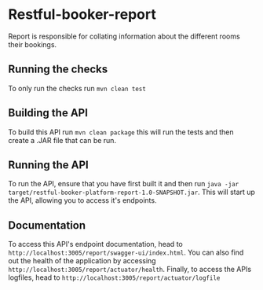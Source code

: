 # Restful-booker-report

Report is responsible for collating information about the different rooms their bookings.

## Running the checks

To only run the checks run ```mvn clean test```

## Building the API

To build this API run ```mvn clean package``` this will run the tests and then create a .JAR file that can be run.

## Running the API

To run the API, ensure that you have first built it and then run ```java -jar target/restful-booker-platform-report-1.0-SNAPSHOT.jar```. This will start up the API, allowing you to access it's endpoints.

## Documentation

To access this API's endpoint documentation, head to ```http://localhost:3005/report/swagger-ui/index.html```. You can also find out the health of the application by accessing ```http://localhost:3005/report/actuator/health```. Finally, to access the APIs logfiles, head to ```http://localhost:3005/report/actuator/logfile```




